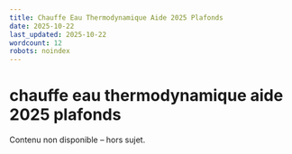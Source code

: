 ```yaml
---
title: Chauffe Eau Thermodynamique Aide 2025 Plafonds
date: 2025-10-22
last_updated: 2025-10-22
wordcount: 12
robots: noindex
---
```


# chauffe eau thermodynamique aide 2025 plafonds

Contenu non disponible – hors sujet.